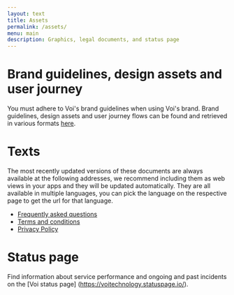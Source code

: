 ```yaml
---
layout: text
title: Assets
permalink: /assets/
menu: main
description: Graphics, legal documents, and status page
---
```


# Brand guidelines, design assets and user journey

You must adhere to Voi's brand guidelines when using Voi's brand.
Brand guidelines, design assets and user journey flows can be found and retrieved in various formats [here](https://brand.voi.com/d/1xC2QW9yiDw4/introduction-1#/assets/app-elements).

# Texts

The most recently updated versions of these documents are always available at the following addresses, we recommend including them as web views in your apps and they will be updated automatically. They are all available in multiple languages, you can pick the language on the respective page to get the url for that language.

- [Frequently asked questions](https://help.voi.com/lang/en_gb/)
- [Terms and conditions](https://www.voi.com/voi-user-agreement-12rr/)
- [Privacy Policy](https://www.voi.com/legal/voi-privacy-policy/)

# Status page

Find information about service performance and ongoing and past incidents on the [Voi status page] (https://voitechnology.statuspage.io/).
